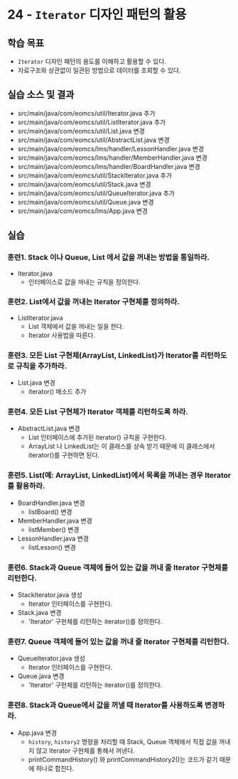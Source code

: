 # 24 - `Iterator` 디자인 패턴의 활용

## 학습 목표

- `Iterator` 디자인 패턴의 용도를 이해하고 활용할 수 있다.
- 자료구조와 상관없이 일관된 방법으로 데이터를 조회할 수 있다.


## 실습 소스 및 결과

- src/main/java/com/eomcs/util/Iterator.java 추가
- src/main/java/com/eomcs/util/ListIterator.java 추가
- src/main/java/com/eomcs/util/List.java 변경
- src/main/java/com/eomcs/util/AbstractList.java 변경
- src/main/java/com/eomcs/lms/handler/LessonHandler.java 변경
- src/main/java/com/eomcs/lms/handler/MemberHandler.java 변경
- src/main/java/com/eomcs/lms/handler/BoardHandler.java 변경
- src/main/java/com/eomcs/util/StackIterator.java 추가
- src/main/java/com/eomcs/util/Stack.java 변경
- src/main/java/com/eomcs/util/QueueIterator.java 추가
- src/main/java/com/eomcs/util/Queue.java 변경
- src/main/java/com/eomcs/lms/App.java 변경

## 실습

### 훈련1. Stack 이나 Queue, List 에서 값을 꺼내는 방법을 통일하라.

- Iterator.java
    - 인터페이스로 값을 꺼내는 규칙을 정의한다.
    
### 훈련2. List에서 값을 꺼내는 Iterator 구현체를 정의하라.

- ListIterator.java
    - List 객체에서 값을 꺼내는 일을 한다.
    - Iterator 사용법을 따른다.
    
### 훈련3. 모든 List 구현체(ArrayList, LinkedList)가 Iterator를 리턴하도로 규칙을 추가하라.

- List.java 변경
    - iterator() 메소드 추가

### 훈련4. 모든 List 구현체가 Iterator 객체를 리턴하도록 하라.

- AbstractList.java 변경
    - List 인터페이스에 추가된 iterator() 규칙을 구현한다.
    - ArrayList 나 LinkedList는 이 클래스를 상속 받기 때문에 이 클래스에서 iterator()를 구현하면 된다.
    
### 훈련5. List(예: ArrayList, LinkedList)에서 목록을 꺼내는 경우 Iterator를 활용하라.

- BoardHandler.java 변경
    - listBoard() 변경
- MemberHandler.java 변경
    - listMember() 변경
- LessonHandler.java 변경
    - listLesson() 변경
    
### 훈련6. Stack과 Queue 객체에 들어 있는 값을 꺼내 줄 Iterator 구현체를 리턴한다.

- StackIterator.java 생성
    - Iterator 인터페이스를 구현한다.
- Stack.java 변경
    - 'Iterator' 구현체를 리턴하는 iterator()를 정의한다.
    
### 훈련7. Queue 객체에 들어 있는 값을 꺼내 줄 Iterator 구현체를 리턴한다.
- QueueIterator.java 생성
    - Iterator 인터페이스를 구현한다.
- Queue.java 변경
    - 'Iterator' 구현체를 리턴하는 iterator()를 정의한다.
    
### 훈련8. Stack과 Queue에서 값을 꺼낼 때 Iterator를 사용하도록 변경하라.
    
- App.java 변경
    - `history`, `history2` 명령을 처리할 때 Stack, Queue 객체에서 직접 값을 꺼내지 않고 Iterator 구현체를 통해서 꺼낸다.
    - printCommandHistory() 와 printCommandHistory2()는 코드가 같기 때문에 하나로 합친다.    

